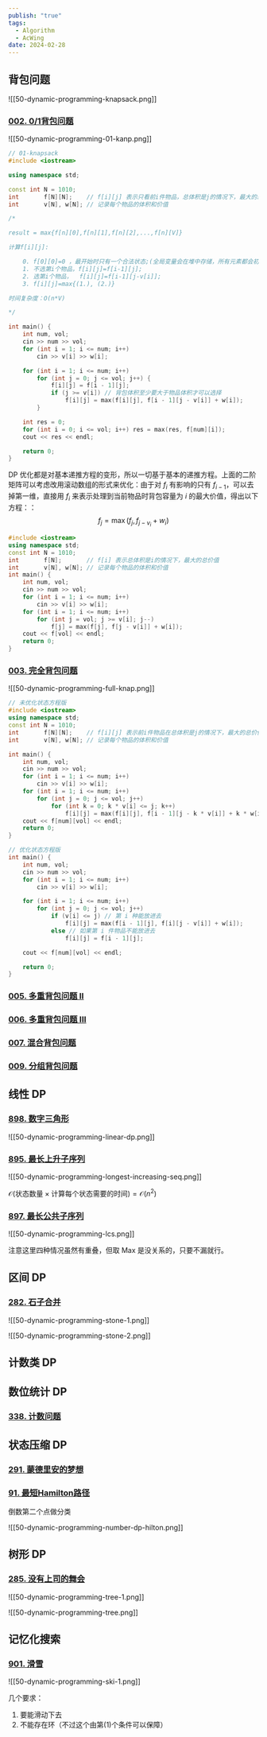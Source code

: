 ```yaml
---
publish: "true"
tags:
  - Algorithm
  - AcWing
date: 2024-02-28
---
```

## 背包问题

![[50-dynamic-programming-knapsack.png]]

### [002. 0/1背包问题](https://www.acwing.com/problem/content/2/)

![[50-dynamic-programming-01-kanp.png]]

```cpp
// 01-knapsack
#include <iostream>

using namespace std;

const int N = 1010;
int       f[N][N];    // f[i][j] 表示只看前i件物品，总体积是j的情况下，最大的总价值
int       v[N], w[N]; // 记录每个物品的体积和价值

/*

result = max{f[n][0],f[n][1],f[n][2],...,f[n][V]}

计算f[i][j]:

    0. f[0][0]=0 ，最开始时只有一个合法状态;(全局变量会在堆中存储，所有元素都会初始化为0)
    1. 不选第i个物品，f[i][j]=f[i-1][j];
    2. 选第i个物品，  f[i][j]=f[i-1][j-v[i]];
    3. f[i][j]=max{(1.), (2.)}

时间复杂度：O(n*V)

*/

int main() {
    int num, vol;
    cin >> num >> vol;
    for (int i = 1; i <= num; i++)
        cin >> v[i] >> w[i];

    for (int i = 1; i <= num; i++)
        for (int j = 0; j <= vol; j++) {
            f[i][j] = f[i - 1][j];
            if (j >= v[i]) // 背包体积至少要大于物品体积才可以选择
                f[i][j] = max(f[i][j], f[i - 1][j - v[i]] + w[i]);
        }

    int res = 0;
    for (int i = 0; i <= vol; i++) res = max(res, f[num][i]);
    cout << res << endl;

    return 0;
}
```

DP 优化都是对基本递推方程的变形，所以一切基于基本的递推方程。上面的二阶矩阵可以考虑改用滚动数组的形式来优化：由于对 $f_i$ 有影响的只有 $f_{i-1}$，可以去掉第一维，直接用 $f_{i}$ 来表示处理到当前物品时背包容量为 $i$ 的最大价值，得出以下方程：：
$$
f_j=\max \left(f_j,f_{j-v_i}+w_i\right)
$$

```cpp
#include <iostream>
using namespace std;
const int N = 1010;
int       f[N];       // f[i] 表示总体积是i的情况下，最大的总价值
int       v[N], w[N]; // 记录每个物品的体积和价值
int main() {
    int num, vol;
    cin >> num >> vol;
    for (int i = 1; i <= num; i++)
        cin >> v[i] >> w[i];
    for (int i = 1; i <= num; i++)
        for (int j = vol; j >= v[i]; j--)
            f[j] = max(f[j], f[j - v[i]] + w[i]);
    cout << f[vol] << endl;
    return 0;
}
```

### [003. 完全背包问题](https://www.acwing.com/problem/content/3/)

![[50-dynamic-programming-full-knap.png]]

```cpp
// 未优化状态方程版
#include <iostream>
using namespace std;
const int N = 1010;
int       f[N][N];    // f[i][j] 表示前i件物品在总体积是j的情况下，最大的总价值
int       v[N], w[N]; // 记录每个物品的体积和价值

int main() {
    int num, vol;
    cin >> num >> vol;
    for (int i = 1; i <= num; i++)
        cin >> v[i] >> w[i];
    for (int i = 1; i <= num; i++)
        for (int j = 0; j <= vol; j++)
            for (int k = 0; k * v[i] <= j; k++)
                f[i][j] = max(f[i][j], f[i - 1][j - k * v[i]] + k * w[i]);
    cout << f[num][vol] << endl;
    return 0;
}

// 优化状态方程版
int main() {
    int num, vol;
    cin >> num >> vol;
    for (int i = 1; i <= num; i++)
        cin >> v[i] >> w[i];

    for (int i = 1; i <= num; i++)
        for (int j = 0; j <= vol; j++)
            if (v[i] <= j) // 第 i 种能放进去
                f[i][j] = max(f[i - 1][j], f[i][j - v[i]] + w[i]);
            else // 如果第 i 件物品不能放进去
                f[i][j] = f[i - 1][j];

    cout << f[num][vol] << endl;

    return 0;
}
```

### [005. 多重背包问题 II](https://www.acwing.com/problem/content/5/)



### [006. 多重背包问题 III](https://www.acwing.com/problem/content/6/)

### [007. 混合背包问题](https://www.acwing.com/problem/content/7/)

### [009. 分组背包问题](https://www.acwing.com/problem/content/9/)

## 线性 DP

### [898. 数字三角形](https://www.acwing.com/problem/content/900/)

![[50-dynamic-programming-linear-dp.png]]

### [895. 最长上升子序列](https://www.acwing.com/problem/content/897/)

![[50-dynamic-programming-longest-increasing-seq.png]]

$\mathcal{O}(\text{状态数量}\times\text{计算每个状态需要的时间})=\mathcal{O}(n^{2})$

### [897. 最长公共子序列](https://www.acwing.com/problem/content/899/)

![[50-dynamic-programming-lcs.png]]

注意这里四种情况虽然有重叠，但取 Max 是没关系的，只要不漏就行。

## 区间 DP

### [282. 石子合并](https://www.acwing.com/problem/content/284/)

![[50-dynamic-programming-stone-1.png]]

![[50-dynamic-programming-stone-2.png]]

## 计数类 DP



## 数位统计 DP

### [338. 计数问题](https://www.acwing.com/problem/content/340/)

## 状态压缩 DP

### [291. 蒙德里安的梦想](https://www.acwing.com/problem/content/293/)

### [91. 最短Hamilton路径](https://www.acwing.com/problem/content/93/)

倒数第二个点做分类

![[50-dynamic-programming-number-dp-hilton.png]]

## 树形 DP

### [285. 没有上司的舞会](https://www.acwing.com/problem/content/287/)

![[50-dynamic-programming-tree-1.png]]

![[50-dynamic-programming-tree.png]]

## 记忆化搜索

### [901. 滑雪](https://www.acwing.com/problem/content/903/)

![[50-dynamic-programming-ski-1.png]]

几个要求：
1. 要能滑动下去
2. 不能存在环（不过这个由第(1)个条件可以保障）